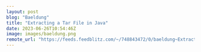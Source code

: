 ```yaml
---
layout: post
blog: "Baeldung"
title: "Extracting a Tar File in Java"
date: 2023-06-26T10:54:46Z
image: images/baeldung.png
remote_url: "https://feeds.feedblitz.com/~/748843472/0/baeldung~Extracting-a-Tar-File-in-Java"
---
```

